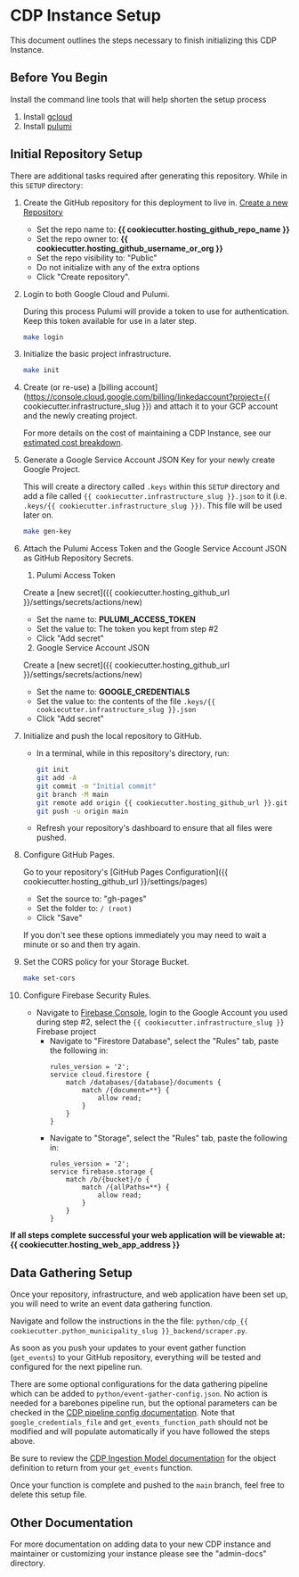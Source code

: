 # CDP Instance Setup

This document outlines the steps necessary to finish initializing this CDP Instance.

## Before You Begin

Install the command line tools that will help shorten the setup process

1. Install [gcloud](https://cloud.google.com/sdk/docs/install)
2. Install [pulumi](https://www.pulumi.com/docs/get-started/install/)

## Initial Repository Setup

There are additional tasks required after generating this repository.
While in this `SETUP` directory:

1. Create the GitHub repository for this deployment to live in.
   [Create a new Repository](https://github.com/new)

    - Set the repo name to: **{{ cookiecutter.hosting_github_repo_name }}**
    - Set the repo owner to: **{{ cookiecutter.hosting_github_username_or_org }}**
    - Set the repo visibility to: "Public"
    - Do not initialize with any of the extra options
    - Click "Create repository".

1. Login to both Google Cloud and Pulumi.

    During this process Pulumi will provide a token to use for authentication.
    Keep this token available for use in a later step.

    ```bash
    make login
    ```

1. Initialize the basic project infrastructure.

    ```bash
    make init
    ```

1. Create (or re-use) a
   [billing account](https://console.cloud.google.com/billing/linkedaccount?project={{ cookiecutter.infrastructure_slug }})
   and attach it to your GCP account and the newly creating project.

    For more details on the cost of maintaining a CDP Instance, see our [estimated cost breakdown](https://github.com/CouncilDataProject/cookiecutter-cdp-deployment#cost).

1. Generate a Google Service Account JSON Key for your newly create Google Project.

    This will create a directory called `.keys` within this `SETUP` directory and
    add a file called `{{ cookiecutter.infrastructure_slug }}.json` to it
    (i.e. `.keys/{{ cookiecutter.infrastructure_slug }})`. This file will be used later on.

    ```bash
    make gen-key
    ```

1. Attach the Pulumi Access Token and the
   Google Service Account JSON as GitHub Repository Secrets.

    1. Pulumi Access Token

    Create a [new secret]({{ cookiecutter.hosting_github_url }}/settings/secrets/actions/new)

    - Set the name to: **PULUMI_ACCESS_TOKEN**
    - Set the value to: The token you kept from step #2
    - Click "Add secret"

    2. Google Service Account JSON

    Create a [new secret]({{ cookiecutter.hosting_github_url }}/settings/secrets/actions/new)

    - Set the name to: **GOOGLE_CREDENTIALS**
    - Set the value to: the contents of the file `.keys/{{ cookiecutter.infrastructure_slug }}.json`
    - Click "Add secret"

1. Initialize and push the local repository to GitHub.

    - In a terminal, while in this repository's directory, run:
        ```bash
        git init
        git add -A
        git commit -m "Initial commit"
        git branch -M main
        git remote add origin {{ cookiecutter.hosting_github_url }}.git
        git push -u origin main
        ```
    - Refresh your repository's dashboard to ensure that all files were pushed.

1. Configure GitHub Pages.

    Go to your repository's [GitHub Pages Configuration]({{ cookiecutter.hosting_github_url }}/settings/pages)

    - Set the source to: "gh-pages"
    - Set the folder to: `/ (root)`
    - Click "Save"

    If you don't see these options immediately you may need to wait a minute or so and then try again.

1. Set the CORS policy for your Storage Bucket.

    ```bash
    make set-cors
    ```

1. Configure Firebase Security Rules.

    - Navigate to [Firebase Console](https://console.firebase.google.com),
      login to the Google Account you used during step #2, select the `{{ cookiecutter.infrastructure_slug }}` Firebase project
        - Navigate to "Firestore Database", select the "Rules" tab, paste the following in:
            ```
            rules_version = '2';
            service cloud.firestore {
                match /databases/{database}/documents {
                    match /{document=**} {
                        allow read;
                    }
                }
            }
            ```
        - Navigate to "Storage", select the "Rules" tab, paste the following in:
            ```
            rules_version = '2';
            service firebase.storage {
                match /b/{bucket}/o {
                    match /{allPaths=**} {
                        allow read;
                    }
                }
            }
            ```

**If all steps complete successful your web application will be viewable at: {{ cookiecutter.hosting_web_app_address }}**

## Data Gathering Setup

Once your repository, infrastructure, and web application have been set up, you will need to write an event data gathering function.

Navigate and follow the instructions in the the file: `python/cdp_{{ cookiecutter.python_municipality_slug }}_backend/scraper.py`.

As soon as you push your updates to your event gather function (`get_events`) to your GitHub repository, everything will be tested and configured for the next pipeline run.

There are some optional configurations for the data gathering pipeline which can be added to `python/event-gather-config.json`. No action is needed for a barebones pipeline run, but the optional parameters can be checked in the [CDP pipeline config documentation](https://councildataproject.org/cdp-backend/cdp_backend.pipeline.html#module-cdp_backend.pipeline.pipeline_config). Note that `google_credentials_file` and `get_events_function_path` should not be modified and will populate automatically if you have followed the steps above.

Be sure to review the [CDP Ingestion Model documentation](https://councildataproject.github.io/cdp-backend/ingestion_models.html) for the object definition to return from your `get_events` function.

Once your function is complete and pushed to the `main` branch, feel free to delete this setup file.

## Other Documentation

For more documentation on adding data to your new CDP instance and maintainer or customizing your instance
please see the "admin-docs" directory.
